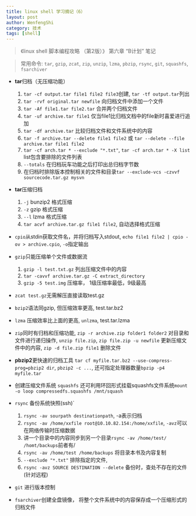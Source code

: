 ```yaml
---
title: linux shell 学习摘记（6） 
layout: post
author: WenfengShi
category: 技术
tags: [shell]
---
```


> 《linux shell 脚本编程攻略 （第2版）》 第六章 “B计划” 笔记  
  
> 常用命令: `tar`, `gzip`, `zcat`, `zip`, `unzip`, `lzma`, `pbzip`, `rsync`, `git`, `squashfs`, `fsarchiver`  
  
- **tar**归档（无压缩功能）  
    1. `tar -cf output.tar file1 file2 file3`创建, `tar -tf output.tar`列出  
    2. `tar -rvf original.tar newfile` 向归档文件中添加一个文件  
    3. `tar -Af file1.tar file2.tar` 合并两个归档文件  
    4. `tar -uf archive.tar file1` 仅当file1比归档文档中的file新时喜爱进行追加  
    5. `tar -df archive.tar` 比较归档文件和文件系统中的内容  
    6. `tar -f archive.tar --delete file1 file2` 或 `tar --delete --file archive.tar file1 file2`  
    7. `tar -cf arch.tar * --exclude "*.txt"`, `tar -cf arch.tar * -X list` list包含要排除的文件列表  
    8. `--totals` 在归档玩车功能之后打印出总归档字节数  
    9. 在归档时排除版本控制相关的文件和目录`tar --exclude-vcs -czvvf sourcecode.tar.gz mysvn`  
  
- **tar**压缩归档  
    1. `-j` bunzip2 格式压缩  
    2. `-z` gzip 格式压缩  
    3. `--l` lzma 格式压缩  
    4. `tar acvf archive.tar.gz file1 file2`, 自动选择格式压缩  
  
- `cpio`从stdin获取文件名，并将归档写入stdout, `echo file1 file2 | cpio -ov > archive.cpio`, `-o`指定输出  
  
- `gzip`只能压缩单个文件或数据流  
    1. `gzip -l test.txt.gz` 列出压缩文件中的内容  
    2. `tar -cavvf archive.tar.gz -C extract_directory`  
    3. `gzip -5 test.img` 压缩率， 1级压缩率最低，9级最高  
  
- `zcat test.gz`无需解压直接读取test.gz  
  
- `bzip2`语法同gzip, 但压缩效率更高, test.tar.bz2  
  
- `lzma` 压缩效率比上面的更高, `unlzma`, test.tar.lzma  
  
- `zip`同时有归档和压缩功能, `zip -r archive.zip folder1 folder2` 对目录和文件进行递归操作, `unzip file.zip`, `zip file.zip -u newfile` 更新压缩文件中的内容, `zip -d file.zip file1` 删除文件  
  
- **pbzip2**更快速的归档工具 `tar cf myfile.tar.bz2 --use-compress-prog=pbzip2 dir`, `pbzip2 -c ...`, 还可指定处理器数量`bpzip -p4 myfile.tar`  
  
- 创建压缩文件系统 `squashfs` 还可利用环回形式挂载squashfs文件系统`mount -o loop compressedfs.squashfs /mnt/squash`  
  
- `rsync` 备份系统快照(ssh)`  
    1. `rsync -av sourpath destinationpath`, -a表示归档  
    2. `rsync -av /home/xxfile root@10.10.82.154:/home/xxfile`, `-avz`可以在网络传输时压缩数据  
    3. 讲一个目录中的内容同步到另一个目录`rsync -av /home/test/ /homt/backups`前者有/  
    4. `rsync -av /home/test /home/backups` 将目录本书及内容复制  
    5. `--exclude "*.txt"` 排除指定的文件,  
    6. `rsync -avz SOURCE DESTINATION --delete` 备份时，查处不存在的文件(针对远程)  
  
- `git` 进行版本控制   

- `fsarchiver`创建全盘镜像， 将整个文件系统中的内容保存成一个压缩形式的归档文件 
